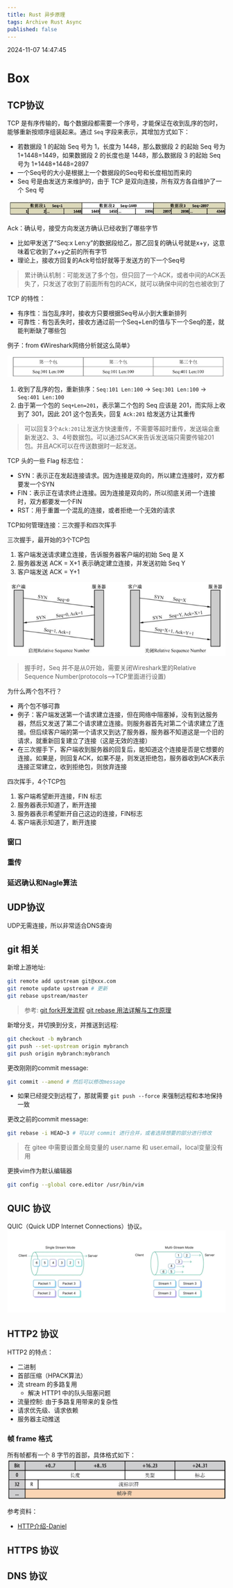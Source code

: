 ```yaml
---
title: Rust 异步原理
tags: Archive Rust Async
published: false
---
```


2024-11-07 14:47:45
# Box
## TCP协议
TCP 是有序传输的，每个数据段都需要一个序号，才能保证在收到乱序的包时，能够重新按顺序组装起来。通过 `Seq` 字段来表示，其增加方式如下：
- 若数据段 1 的起始 Seq 号为 1，长度为 1448，那么数据段 2 的起始 Seq 号为 1+1448=1449，如果数据段 2 的长度也是 1448，那么数据段 3 的起始 Seq 号为 1+1448+1448=2897
- 一个Seq号的大小是根据上一个数据段的Seq号和长度相加而来的
- Seq 号是由发送方来维护的，由于 TCP 是双向连接，所有双方各自维护了一个 Seq 号

![alt text](./attachments/image.png)


Ack：确认号，接受方向发送方确认已经收到了哪些字节
- 比如甲发送了“Seq:x Len:y”的数据段给乙，那乙回复的确认号就是x+y，这意味着它收到了x+y之前的所有字节
- 理论上，接收方回复的Ack号恰好就等于发送方的下一个Seq号
> 累计确认机制：可能发送了多个包，但只回了一个ACK，或者中间的ACK丢失了，只发送了收到了前面所有包的ACK，就可以确保中间的包也被收到了

TCP 的特性：
- 有序性：当包乱序时，接收方只要根据Seq号从小到大重新排列
- 可靠性：有包丢失时，接收方通过前一个Seq+Len的值与下一个Seq的差，就能判断缺了哪些包


例子：from 《Wireshark网络分析就这么简单》

![alt text](./attachments/tcp-example.png)

1. 收到了乱序的包，重新排序：`Seq:101 Len:100` -> `Seq:301 Len:100` -> `Seq:401 Len:100`
2. 由于第一个包的 `Seq+Len=201`，表示第二个包的 Seq 应该是 201，而实际上收到了 301，因此 201 这个包丢失，回复 `Ack:201` 给发送方让其重传
> 可以回复3个`Ack:201`让发送方快速重传，不需要等超时重传，发送端会重新发送2、3、4号数据包。可以通过SACK来告诉发送端只需要传输201包。并且ACK可以在传送数据时一起发送。

TCP 头的一些 Flag 标志位：
- SYN：表示正在发起连接请求。因为连接是双向的，所以建立连接时，双方都要发一个SYN
- FIN：表示正在请求终止连接。因为连接是双向的，所以彻底关闭一个连接时，双方都要发一个FIN
- RST：用于重置一个混乱的连接，或者拒绝一个无效的请求

TCP如何管理连接：三次握手和四次挥手

三次握手，最开始的3个TCP包
1. 客户端发送请求建立连接，告诉服务器客户端的初始 Seq 是 X
2. 服务器发送 ACK = X+1 表示确定建立连接，并发送初始 Seq Y
3. 客户端发送 ACK = Y+1

![alt text](./attachments/tcp-three-handshark.png)
> 握手时，Seq 并不是从0开始，需要关闭Wireshark里的Relative Sequence Number(protocols-->TCP里面进行设置)

为什么两个包不行？
- 两个包不够可靠
- 例子：客户端发送第一个请求建立连接，但在网络中阻塞掉，没有到达服务器，然后又发送了第二个请求建立连接。则服务器首先对第二个请求建立了连接。但后续客户端的第一个请求又到达了服务器，服务器不知道这是一个旧的请求，就重新回复建立了连接（这是无效的连接）
- 在三次握手下，客户端收到服务器的回复后，能知道这个连接是否是它想要的连接。如果是，则回复ACK，如果不是，则发送拒绝包，服务器收到ACK表示连接正常建立，收到拒绝包，则放弃连接


四次挥手，4个TCP包
1. 客户端希望断开连接，FIN 标志
2. 服务器表示知道了，断开连接
3. 服务器表示希望断开自己这边的连接，FIN标志
4. 客户端表示知道了，断开连接

### 窗口

### 重传

### 延迟确认和Nagle算法

## UDP协议
UDP无需连接，所以非常适合DNS查询


## git 相关

新增上游地址:
```bash
git remote add upstream git@xxx.com
git remote update upstream # 更新
git rebase upstream/master
```
> 参考: [git fork开发流程](https://blog.junezhu.top/2018/07/06/git-fork-process.html)
> [git rebase 用法详解与工作原理](https://waynerv.com/posts/git-rebase-intro/)


新增分支，并切换到分支，并推送到远程:
```bash
git checkout -b mybranch
git push --set-upstream origin mybranch
git push origin mybranch:mybranch
```

更改刚刚的commit message:
```bash
git commit --amend # 然后可以修改message

```
- 如果已经提交到远程了，那就需要 `git push --force` 来强制远程和本地保持一致

更改之前的commit message:
```bash
git rebase -i HEAD~3 # 可以对 commit 进行合并，或者选择想要的部分进行修改
```

> 在 gitee 中需要设置全局变量的 user.name 和 user.email，local变量没有用


更换vim作为默认编辑器
```bash
git config --global core.editor /usr/bin/vim
```


## QUIC 协议
QUIC（Quick UDP Internet Connections）协议。
![EMQX 的两种stream操作模式](./attachments/image-2.png)



## HTTP2 协议

HTTP2 的特点：
- 二进制
- 首部压缩（HPACK算法）
- 流 stream 的多路复用
    - 解决 HTTP1 中的队头阻塞问题
- 流量控制: 由于多路复用带来的复杂性
- 请求优先级、请求依赖
- 服务器主动推送


### 帧 frame 格式
所有帧都有一个 8 字节的首部，具体格式如下：
![frame](./attachments/image-3.png)




参考资料：
- [HTTP介绍-Daniel](https://doc.yonyoucloud.com/doc/wiki/project/http-2-explained/background.html)


## HTTPS 协议

## DNS 协议
